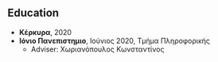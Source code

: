 ## Education

* **Κέρκυρα**, 2020
* **Ιόνιο Πανεπιστημιο**, Ιούνιος 2020, Τμήμα Πληροφορικής 
  * Adviser: Χωριανόπουλος Κωνσταντίνος
